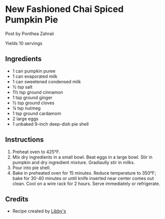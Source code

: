 # New Fashioned Chai Spiced Pumpkin Pie

Post by Ponthea Zahraii

Yields 10 servings

## Ingredients

- 1 can pumpkin puree
- 1 can evaporated milk 
- 1 can sweetened condensed milk 
- ½ tsp salt 
- 1½ tsp ground cinnamon 
- 1 tsp ground ginger 
- ½ tsp ground cloves 
- ¼ tsp nutmeg
- 1 tsp ground cardamom
- 2 large eggs 
- 1 unbaked 9-inch deep-dish pie shell

## Instructions

1. Preheat oven to 425°F.
2. Mix dry ingredients in a small bowl. Beat eggs in a large bowl. Stir in pumpkin and dry ingredient mixture. Gradiaully stir in milks. 
3. Pour into pie shell.
4. Bake in preheated oven for 15 minutes. Reduce temperature to 350°F; bake for 30-40 minutes or until knife inserted near center comes out clean. Cool on a wire rack for 2 hours. Serve immediately or refrigerate. 

## Credits

- Recipe created by [Libby's](libbyspumpkin.com)
